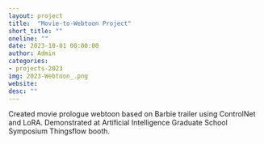 ```yaml
---
layout: project
title:  "Movie-to-Webtoon Project"
short_title: ""
oneline: ""
date: 2023-10-01 00:00:00
author: Admin
categories:
- projects-2023
img: 2023-Webtoon_.png
website: 
desc: ""
---
```

Created movie prologue webtoon based on Barbie trailer using ControlNet and LoRA. Demonstrated at Artificial Intelligence Graduate School Symposium Thingsflow booth.